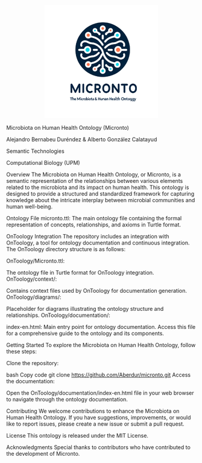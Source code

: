 <p align="center">
  <img src="https://github.com/Aberdur/Micronto/blob/main/logo.png" alt="Micronto Ontology Logo" width="300">
</p>

Microbiota on Human Health Ontology (Micronto)

Alejandro Bernabeu Duréndez & Alberto González Calatayud

Semantic Technologies 

Computational Biology (UPM)

Overview The Microbiota on Human Health Ontology, or Micronto, is a semantic representation of the relationships between various elements related to the microbiota and its impact on human health. This ontology is designed to provide a structured and standardized framework for capturing knowledge about the intricate interplay between microbial communities and human well-being.

Ontology File micronto.ttl: The main ontology file containing the formal representation of concepts, relationships, and axioms in Turtle format.

OnToology Integration The repository includes an integration with OnToology, a tool for ontology documentation and continuous integration. The OnToology directory structure is as follows:

OnToology/Micronto.ttl:

The ontology file in Turtle format for OnToology integration. OnToology/context/:

Contains context files used by OnToology for documentation generation. OnToology/diagrams/:

Placeholder for diagrams illustrating the ontology structure and relationships. OnToology/documentation/:

index-en.html: Main entry point for ontology documentation. Access this file for a comprehensive guide to the ontology and its components.

Getting Started To explore the Microbiota on Human Health Ontology, follow these steps:

Clone the repository:

bash Copy code git clone https://github.com/Aberdur/micronto.git Access the documentation:

Open the OnToology/documentation/index-en.html file in your web browser to navigate through the ontology documentation.

Contributing We welcome contributions to enhance the Microbiota on Human Health Ontology. If you have suggestions, improvements, or would like to report issues, please create a new issue or submit a pull request.

License This ontology is released under the MIT License.

Acknowledgments Special thanks to contributors who have contributed to the development of Micronto.
